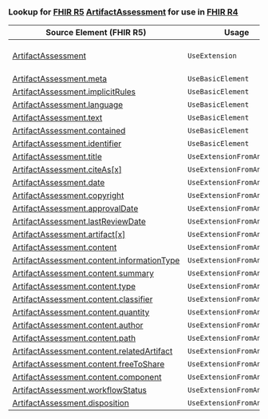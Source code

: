### Lookup for [FHIR R5](https://hl7.org/fhir/R5/) [ArtifactAssessment](https://hl7.org/fhir/R5/ArtifactAssessment.html) for use in [FHIR R4](https://hl7.org/fhir/R4/)

| Source Element (FHIR R5) | Usage | Target |
| -------------- | ----- | ------ |
| [ArtifactAssessment](https://hl7.org/fhir/R5/ArtifactAssessment.html#resource) | `UseExtension` | [http://hl7.org/fhir/5.0/StructureDefinition/extension-ArtifactAssessment](StructureDefinition-ext-R5-ArtifactAssessment.html) |
| [ArtifactAssessment.meta](https://hl7.org/fhir/R5/ArtifactAssessment.html#resource) | `UseBasicElement` | [Basic.meta](https://hl7.org/fhir/R4/Basic.html#resource) |
| [ArtifactAssessment.implicitRules](https://hl7.org/fhir/R5/ArtifactAssessment.html#resource) | `UseBasicElement` | [Basic.implicitRules](https://hl7.org/fhir/R4/Basic.html#resource) |
| [ArtifactAssessment.language](https://hl7.org/fhir/R5/ArtifactAssessment.html#resource) | `UseBasicElement` | [Basic.language](https://hl7.org/fhir/R4/Basic.html#resource) |
| [ArtifactAssessment.text](https://hl7.org/fhir/R5/ArtifactAssessment.html#resource) | `UseBasicElement` | [Basic.text](https://hl7.org/fhir/R4/Basic.html#resource) |
| [ArtifactAssessment.contained](https://hl7.org/fhir/R5/ArtifactAssessment.html#resource) | `UseBasicElement` | [Basic.contained](https://hl7.org/fhir/R4/Basic.html#resource) |
| [ArtifactAssessment.identifier](https://hl7.org/fhir/R5/ArtifactAssessment.html#resource) | `UseBasicElement` | [Basic.identifier](https://hl7.org/fhir/R4/Basic.html#resource) |
| [ArtifactAssessment.title](https://hl7.org/fhir/R5/ArtifactAssessment.html#resource) | `UseExtensionFromAncestor` | - |
| [ArtifactAssessment.citeAs[x]](https://hl7.org/fhir/R5/ArtifactAssessment.html#resource) | `UseExtensionFromAncestor` | - |
| [ArtifactAssessment.date](https://hl7.org/fhir/R5/ArtifactAssessment.html#resource) | `UseExtensionFromAncestor` | - |
| [ArtifactAssessment.copyright](https://hl7.org/fhir/R5/ArtifactAssessment.html#resource) | `UseExtensionFromAncestor` | - |
| [ArtifactAssessment.approvalDate](https://hl7.org/fhir/R5/ArtifactAssessment.html#resource) | `UseExtensionFromAncestor` | - |
| [ArtifactAssessment.lastReviewDate](https://hl7.org/fhir/R5/ArtifactAssessment.html#resource) | `UseExtensionFromAncestor` | - |
| [ArtifactAssessment.artifact[x]](https://hl7.org/fhir/R5/ArtifactAssessment.html#resource) | `UseExtensionFromAncestor` | - |
| [ArtifactAssessment.content](https://hl7.org/fhir/R5/ArtifactAssessment.html#resource) | `UseExtensionFromAncestor` | - |
| [ArtifactAssessment.content.informationType](https://hl7.org/fhir/R5/ArtifactAssessment.html#resource) | `UseExtensionFromAncestor` | - |
| [ArtifactAssessment.content.summary](https://hl7.org/fhir/R5/ArtifactAssessment.html#resource) | `UseExtensionFromAncestor` | - |
| [ArtifactAssessment.content.type](https://hl7.org/fhir/R5/ArtifactAssessment.html#resource) | `UseExtensionFromAncestor` | - |
| [ArtifactAssessment.content.classifier](https://hl7.org/fhir/R5/ArtifactAssessment.html#resource) | `UseExtensionFromAncestor` | - |
| [ArtifactAssessment.content.quantity](https://hl7.org/fhir/R5/ArtifactAssessment.html#resource) | `UseExtensionFromAncestor` | - |
| [ArtifactAssessment.content.author](https://hl7.org/fhir/R5/ArtifactAssessment.html#resource) | `UseExtensionFromAncestor` | - |
| [ArtifactAssessment.content.path](https://hl7.org/fhir/R5/ArtifactAssessment.html#resource) | `UseExtensionFromAncestor` | - |
| [ArtifactAssessment.content.relatedArtifact](https://hl7.org/fhir/R5/ArtifactAssessment.html#resource) | `UseExtensionFromAncestor` | - |
| [ArtifactAssessment.content.freeToShare](https://hl7.org/fhir/R5/ArtifactAssessment.html#resource) | `UseExtensionFromAncestor` | - |
| [ArtifactAssessment.content.component](https://hl7.org/fhir/R5/ArtifactAssessment.html#resource) | `UseExtensionFromAncestor` | - |
| [ArtifactAssessment.workflowStatus](https://hl7.org/fhir/R5/ArtifactAssessment.html#resource) | `UseExtensionFromAncestor` | - |
| [ArtifactAssessment.disposition](https://hl7.org/fhir/R5/ArtifactAssessment.html#resource) | `UseExtensionFromAncestor` | - |
